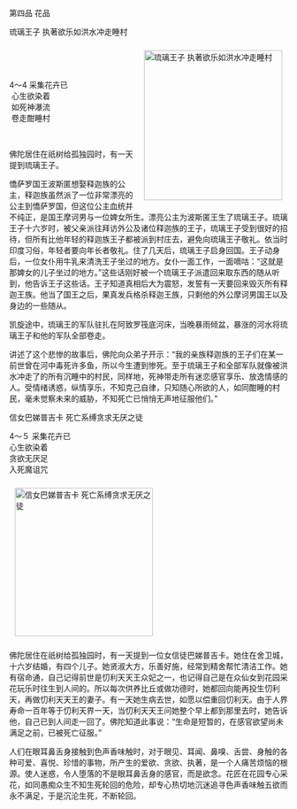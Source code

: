 第四品 花品

琉璃王子 执著欲乐如洪水冲走睡村


<div class="e2">
<img src="images/fjj-17-1.gif" width="250" height="271" hspace="10" vspace="10" align="right" alt="琉璃王子 执著欲乐如洪水冲走睡村"/>
<div>
<p>&nbsp;</p> <p>&nbsp;</p> <p>4～4 采集花卉已<br>
 &nbsp;心生欲染着<br>
 &nbsp;如死神瀑流<br>
 &nbsp;卷走酣睡村</p>
</div>
<div>
&nbsp;
</div>
</div>

佛陀居住在祇树给孤独园时，有一天提到琉璃王子。

憍萨罗国王波斯匿想娶释迦族的公主，释迦族虽然派了一位非常漂亮的公主到憍萨罗国，但这位公主血统并不纯正，是国王摩诃男与一位婢女所生。漂亮公主为波斯匿王生了琉璃王子。琉璃王子十六岁时，被父亲派往拜访外公及诸位释迦族的王子，琉璃王子受到很好的招待，但所有比他年轻的释迦族王子都被派到村庄去，避免向琉璃王子敬礼。依当时印度习俗，年轻者要向年长者敬礼。住了几天后，琉璃王子启身回国。王子动身后，一位女仆用牛乳来清洗王子坐过的地方。女仆一面工作，一面嘀咕：“这就是那婢女的儿子坐过的地方。”这些话刚好被一个琉璃王子派遣回来取东西的随从听到，他告诉王子这些话。王子知道真相后大为震怒，发誓有一天要回来毁灭所有释迦王族。他当了国王之后，果真发兵格杀释迦王族，只剩他的外公摩诃男国王以及身边的一些随从。

凯旋途中，琉璃王的军队驻扎在阿致罗筏底河床，当晚暴雨倾盆，暴涨的河水将琉璃王子和他的军队全部卷走。

讲述了这个悲惨的故事后，佛陀向众弟子开示：“我的亲族释迦族的王子们在某一前世曾在河中毒死许多鱼，所以今生遭到惨死。至于琉璃王子和全部军队就像被洪水冲走了的所有沉睡中的村民，同样地，死神带走所有迷恋感官享乐、放逸情感的人。受情绪诱惑，纵情享乐，不知克己自律，只知随心所欲的人，如同酣睡的村民，毫未觉察未来的威胁，不知死亡已悄悄无声地征服他们。”



信女巴娣普吉卡 死亡系缚贪求无厌之徒


<div class="e2">
<div>
<p></p> <p>4～５ 采集花卉已<br>
 心生欲染着<br>
 贪欲无厌足<br>
 入死魔诅咒</p>
</div>
<img src="images/fjj-17-2.gif" width="250" height="268" hspace="10" vspace="10" alt="信女巴娣普吉卡 死亡系缚贪求无厌之徒"/>
</div>

佛陀居住在祇树给孤独园时，有一天提到一位女信徒巴娣普吉卡。她住在舍卫城，十六岁结婚，有四个儿子。她贤淑大方，乐善好施，经常到精舍帮忙清洁工作。她有宿命通，自己记得前世是忉利天天王众妃之一，也记得自己是在众仙女到花园采花玩乐时往生到人间的。所以每次供养比丘或做功德时，她都回向能再投生忉利天，再做忉利天天王的妻子。有一天她生病去世，如愿以偿重回忉利天。由于人界寿命一百年等于忉利天界一天，当忉利天天王问她整个早上都到那里去时，她告诉他，自己已到人间走一回了。佛陀知道此事说：“生命是短暂的，在感官欲望尚未满足之前，已被死亡征服。”

人们在眼耳鼻舌身接触到色声香味触时，对于眼见、耳闻、鼻嗅、舌尝、身触的各种可爱、喜悦、珍惜的事物，所产生的爱欲、贪欲、执著，是一个人痛苦烦恼的根源。使人迷惑，令人堕落的不是眼耳鼻舌身的感官，而是欲念。花匠在花园专心采花，如同愚痴众生不知生死轮回的危险，却专心热切地沉迷追寻色声香味触五欲而永不满足，于是沉沦生死，不断轮回。
